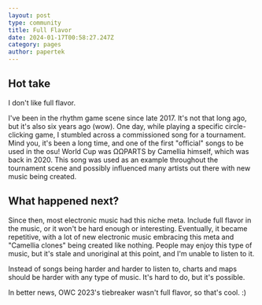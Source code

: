 ```yaml
---
layout: post
type: community
title: Full Flavor
date: 2024-01-17T00:58:27.247Z
category: pages
author: papertek
---
```

## Hot take

I don't like full flavor.

I've been in the rhythm game scene since late 2017. It's not that long ago, but it's also six years ago (wow). One day, while playing a specific circle-clicking game, I stumbled across a commissioned song for a tournament. Mind you, it's been a long time, and one of the first "official" songs to be used in the osu! World Cup was ΩΩPARTS by Camellia himself, which was back in 2020. This song was used as an example throughout the tournament scene and possibly influenced many artists out there with new music being created.

## What happened next?

Since then, most electronic music had this niche meta. Include full flavor in the music, or it won't be hard enough or interesting. Eventually, it became repetitive, with a lot of new electronic music embracing this meta and "Camellia clones" being created like nothing. People may enjoy this type of music, but it's stale and unoriginal at this point, and I'm unable to listen to it.

Instead of songs being harder and harder to listen to, charts and maps should be harder with any type of music. It's hard to do, but it's possible.

In better news, OWC 2023's tiebreaker wasn't full flavor, so that's cool. :)